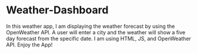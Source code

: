 # Weather-Dashboard
In this weather app, I am displaying the weather forecast by using the OpenWeather API. A user will enter a city and the weather will show a five day forecast from the specific date. I am using HTML, JS, and OpenWeather API. Enjoy the App!



